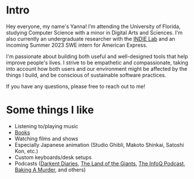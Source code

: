 
# Intro

Hey everyone, my name's Yanna! I’m attending the University of Florida, studying Computer Science with a minor in Digital Arts and Sciences. I'm also currently an undergraduate researcher with the [INDIE Lab](https://www.cise.ufl.edu/~eragan/indie.html) and an incoming Summer 2023 SWE intern for American Express.

I'm passionate about building both useful and well-designed tools that help improve people's lives. I strive to be empathetic and compassionate, taking into account how both users and our environment might be affected by the things I build, and be conscious of sustainable software practices.

If you have any questions, please free to reach out to me!

# Some things I like

- Listening to/playing music
- [Books](goodreads.com/yannalin)
- Watching films and shows
- Especially Japanese animation (Studio Ghibli, Makoto Shinkai, Satoshi Kon, etc.)
- Custom keyboards/desk setups
- Podcasts ([Darkent Diaries](https://darknetdiaries.com/), [The Land of the Giants](https://open.spotify.com/show/6DdYNi0EakNKPDuONnWiam?si=6df8f18d212445a2), [The InfoQ Podcast](https://open.spotify.com/show/4NhWaYYpPWgWRDAOqeRQbj?si=fdeb21869a41444a), [Baking A Murder](https://open.spotify.com/show/3RYQGRLdQzBKNccXvx5W8S?si=f544b66679e647e5), and others)
